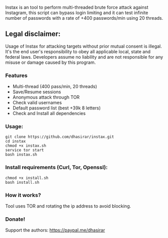 
Instax is an tool to perform multi-threaded brute force attack against Instagram, this script can bypass login limiting and it can test infinite number of passwords with a rate of +400 passwords/min using 20 threads.

## Legal disclaimer:
Usage of Instax for attacking targets without prior mutual consent is illegal. It's the end user's responsibility to obey all applicable local, state and federal laws. Developers assume no liability and are not responsible for any misuse or damage caused by this program.

### Features
- Multi-thread (400 pass/min, 20 threads)
- Save/Resume sessions
- Anonymous attack through TOR
- Check valid usernames
- Default password list (best +39k 8 letters)
- Check and Install all dependencies

### Usage:
```
git clone https://github.com/dhasirar/instax.git
cd instax
chmod +x instax.sh
service tor start
bash instax.sh
```

### Install requirements (Curl, Tor, Openssl):

```
chmod +x install.sh
bash install.sh
```

### How it works?
Tool uses TOR and rotating the ip address to avoid blocking. 

### Donate!
Support the authors:
https://paypal.me/dhasirar
